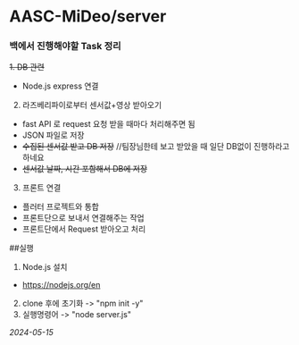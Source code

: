 # AASC-MiDeo/server


### 백에서 진행해야할 Task 정리
  ~~1. DB 관련~~
  - Node.js express 연결

  2. 라즈베리파이로부터 센서값+영상 받아오기
  - fast API 로 request 요청 받을 때마다 처리해주면 됨
  - JSON 파일로 저장 
  - ~~수집된 센서값 받고 DB 저장~~ //팀장님한테 보고 받았을 때 일단 DB없이 진행하라고 하네요 
  - ~~센서값 날짜, 시간 포함해서 DB에 저장~~
  
  3. 프론트 연결
  - 플러터 프로젝트와 통합 
  - 프론트단으로 보내서 연결해주는 작업 
  - 프론트단에서 Request 받아오고 처리


##실행 
1. Node.js 설치
- https://nodejs.org/en
2. clone 후에 초기화 -> "npm init -y"
3. 실행명령어 -> "node server.js"

*2024-05-15*
